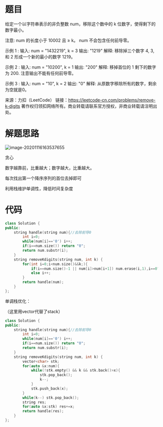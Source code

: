 # 题目

给定一个以字符串表示的非负整数 num，移除这个数中的 k 位数字，使得剩下的数字最小。

注意:
num 的长度小于 10002 且 ≥ k。
num 不会包含任何前导零。

示例 1 :
输入: num = "1432219", k = 3
输出: "1219"
解释: 移除掉三个数字 4, 3, 和 2 形成一个新的最小的数字 1219。

示例 2 :
输入: num = "10200", k = 1
输出: "200"
解释: 移掉首位的 1 剩下的数字为 200. 注意输出不能有任何前导零。

示例 3 :
输入: num = "10", k = 2
输出: "0"
解释: 从原数字移除所有的数字，剩余为空就是0。

来源：力扣（LeetCode）
链接：https://leetcode-cn.com/problems/remove-k-digits
著作权归领扣网络所有。商业转载请联系官方授权，非商业转载请注明出处。

# 解题思路

![image-20201116163537655](https://gitee.com/wangzhebufangqi/PictureBed/raw/master/image-20201116163537655.png)

贪心

数字越靠前，比重越大；数字越大，比重越大。

每次找出第一个降序序列的首位去掉即可

利用栈维护单调性，降低时间复杂度

# 代码

```cpp
class Solution {
public:
    string handle(string num){//去除前导0
        int i=0;
        while(num[i]=='0') i++;
        if(i==num.size()) return "0";
        return num.substr(i);
    }
    string removeKdigits(string num, int k) {
        for(int i=0;i<num.size()&&k;){
            if(i==num.size()-1 || num[i]>num[i+1]) num.erase(i,1),i==0?i:i--,k--;
            else i++;
        }
        return handle(num);
    }
};
```

单调栈优化：

（这里用vector代替了stack）

```c++
class Solution {
public:
    string handle(string num){//去除前导0
        int i=0;
        while(num[i]=='0') i++;
        if(i==num.size()) return "0";
        return num.substr(i);
    }
    string removeKdigits(string num, int k) {
        vector<char> stk;
        for(auto &x:num){   
            while(!stk.empty() && k && stk.back()>x){
                stk.pop_back();
                k--;
            }
            stk.push_back(x);
        }
        while(k--) stk.pop_back();
        string res;
        for(auto &x:stk) res+=x;
        return handle(res);
    }
};
```


